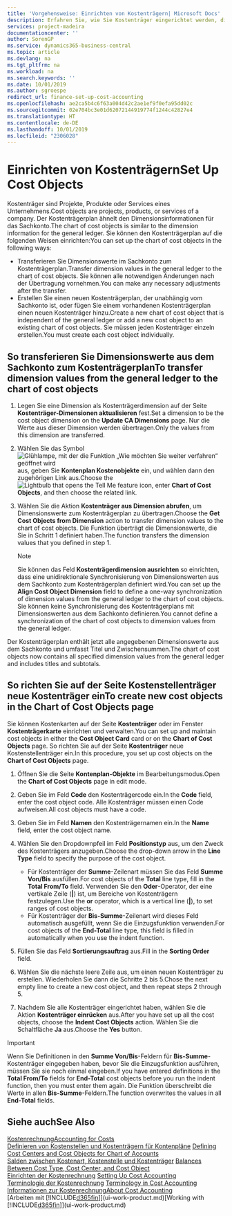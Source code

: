 ```yaml
---
title: 'Vorgehensweise: Einrichten von Kostenträgern| Microsoft Docs'
description: Erfahren Sie, wie Sie Kostenträger eingerichtet werden, die gleich sind wie Dimensionen in der Finanzbuchhaltung.
services: project-madeira
documentationcenter: ''
author: SorenGP
ms.service: dynamics365-business-central
ms.topic: article
ms.devlang: na
ms.tgt_pltfrm: na
ms.workload: na
ms.search.keywords: ''
ms.date: 10/01/2019
ms.author: sgroespe
redirect_url: finance-set-up-cost-accounting
ms.openlocfilehash: ae2ca5b4c6f63a004d42c2ae1ef9f0efa95dd02c
ms.sourcegitcommit: 02e704bc3e01d62072144919774f1244c42827e4
ms.translationtype: HT
ms.contentlocale: de-DE
ms.lasthandoff: 10/01/2019
ms.locfileid: "2306028"
---
```

# <a name="set-up-cost-objects"></a><span data-ttu-id="6b533-103">Einrichten von Kostenträgern</span><span class="sxs-lookup"><span data-stu-id="6b533-103">Set Up Cost Objects</span></span>
<span data-ttu-id="6b533-104">Kostenträger sind Projekte, Produkte oder Services eines Unternehmens.</span><span class="sxs-lookup"><span data-stu-id="6b533-104">Cost objects are projects, products, or services of a company.</span></span> <span data-ttu-id="6b533-105">Der Kostenträgerplan ähnelt den Dimensionsinformationen für das Sachkonto.</span><span class="sxs-lookup"><span data-stu-id="6b533-105">The chart of cost objects is similar to the dimension information for the general ledger.</span></span> <span data-ttu-id="6b533-106">Sie können den Kostenträgerplan auf die folgenden Weisen einrichten:</span><span class="sxs-lookup"><span data-stu-id="6b533-106">You can set up the chart of cost objects in the following ways:</span></span>  

* <span data-ttu-id="6b533-107">Transferieren Sie Dimensionswerte im Sachkonto zum Kostenträgerplan.</span><span class="sxs-lookup"><span data-stu-id="6b533-107">Transfer dimension values in the general ledger to the chart of cost objects.</span></span> <span data-ttu-id="6b533-108">Sie können alle notwendigen Änderungen nach der Übertragung vornehmen.</span><span class="sxs-lookup"><span data-stu-id="6b533-108">You can make any necessary adjustments after the transfer.</span></span>  
* <span data-ttu-id="6b533-109">Erstellen Sie einen neuen Kostenträgerplan, der unabhängig vom Sachkonto ist, oder fügen Sie einem vorhandenen Kostenträgerplan einen neuen Kostenträger hinzu.</span><span class="sxs-lookup"><span data-stu-id="6b533-109">Create a new chart of cost object that is independent of the general ledger or add a new cost object to an existing chart of cost objects.</span></span> <span data-ttu-id="6b533-110">Sie müssen jeden Kostenträger einzeln erstellen.</span><span class="sxs-lookup"><span data-stu-id="6b533-110">You must create each cost object individually.</span></span>  

## <a name="to-transfer-dimension-values-from-the-general-ledger-to-the-chart-of-cost-objects"></a><span data-ttu-id="6b533-111">So transferieren Sie Dimensionswerte aus dem Sachkonto zum Kostenträgerplan</span><span class="sxs-lookup"><span data-stu-id="6b533-111">To transfer dimension values from the general ledger to the chart of cost objects</span></span>  
1.  <span data-ttu-id="6b533-112">Legen Sie eine Dimension als Kostenträgerdimension auf der Seite **Kostenträger-Dimensionen aktualisieren** fest.</span><span class="sxs-lookup"><span data-stu-id="6b533-112">Set a dimension to be the cost object dimension on the **Update CA Dimensions** page.</span></span> <span data-ttu-id="6b533-113">Nur die Werte aus dieser Dimension werden übertragen.</span><span class="sxs-lookup"><span data-stu-id="6b533-113">Only the values from this dimension are transferred.</span></span>  
2.  <span data-ttu-id="6b533-114">Wählen Sie das Symbol ![Glühlampe, mit der die Funktion „Wie möchten Sie weiter verfahren“ geöffnet wird](media/ui-search/search_small.png "Wie möchten Sie weiter verfahren?") aus, geben Sie **Kontenplan Kostenobjekte** ein, und wählen dann den zugehörigen Link aus.</span><span class="sxs-lookup"><span data-stu-id="6b533-114">Choose the ![Lightbulb that opens the Tell Me feature](media/ui-search/search_small.png "Tell me what you want to do") icon, enter **Chart of Cost Objects**, and then choose the related link.</span></span>  
3.  <span data-ttu-id="6b533-115">Wählen Sie die Aktion **Kostenträger aus Dimension abrufen**, um Dimensionswerte zum Kostenträgerplan zu übertragen.</span><span class="sxs-lookup"><span data-stu-id="6b533-115">Choose the **Get Cost Objects from Dimension** action to transfer dimension values to the chart of cost objects.</span></span> <span data-ttu-id="6b533-116">Die Funktion überträgt die Dimensionswerte, die Sie in Schritt 1 definiert haben.</span><span class="sxs-lookup"><span data-stu-id="6b533-116">The function transfers the dimension values that you defined in step 1.</span></span>  

    > [!NOTE]  
    >  <span data-ttu-id="6b533-117">Sie können das Feld **Kostenträgerdimension ausrichten** so einrichten, dass eine unidirektionale Synchronisierung von Dimensionswerten aus dem Sachkonto zum Kostenträgerplan definiert wird.</span><span class="sxs-lookup"><span data-stu-id="6b533-117">You can set up the **Align Cost Object Dimension**  field to define a one-way synchronization of dimension values from the general ledger to the chart of cost objects.</span></span> <span data-ttu-id="6b533-118">Sie können keine Synchronisierung des Kostenträgerplans mit Dimensionswerten aus dem Sachkonto definieren.</span><span class="sxs-lookup"><span data-stu-id="6b533-118">You cannot define a synchronization of the chart of cost objects to dimension values from the general ledger.</span></span>  

<span data-ttu-id="6b533-119">Der Kostenträgerplan enthält jetzt alle angegebenen Dimensionswerte aus dem Sachkonto und umfasst Titel und Zwischensummen.</span><span class="sxs-lookup"><span data-stu-id="6b533-119">The chart of cost objects now contains all specified dimension values from the general ledger and includes titles and subtotals.</span></span>  

## <a name="to-create-new-cost-objects-in-the-chart-of-cost-objects-page"></a><span data-ttu-id="6b533-120">So richten Sie auf der Seite Kostenstellenträger neue Kostenträger ein</span><span class="sxs-lookup"><span data-stu-id="6b533-120">To create new cost objects in the Chart of Cost Objects page</span></span>  
<span data-ttu-id="6b533-121">Sie können Kostenkarten auf der Seite **Kostenträger** oder im Fenster **Kostenträgerkarte** einrichten und verwalten.</span><span class="sxs-lookup"><span data-stu-id="6b533-121">You can set up and maintain cost objects in either the **Cost Object Card** card or on the **Chart of Cost Objects** page.</span></span> <span data-ttu-id="6b533-122">So richten Sie auf der Seite **Kostenträger** neue Kostenstellenträger ein.</span><span class="sxs-lookup"><span data-stu-id="6b533-122">In this procedure, you set up cost objects on the **Chart of Cost Objects** page.</span></span>  

1.  <span data-ttu-id="6b533-123">Öffnen Sie die Seite **Kontenplan-Objekte** im Bearbeitungsmodus.</span><span class="sxs-lookup"><span data-stu-id="6b533-123">Open the **Chart of Cost Objects** page in edit mode.</span></span>  
2.  <span data-ttu-id="6b533-124">Geben Sie im Feld **Code** den Kostenträgercode ein.</span><span class="sxs-lookup"><span data-stu-id="6b533-124">In the **Code** field, enter the cost object code.</span></span> <span data-ttu-id="6b533-125">Alle Kostenträger müssen einen Code aufweisen.</span><span class="sxs-lookup"><span data-stu-id="6b533-125">All cost objects must have a code.</span></span>  
3.  <span data-ttu-id="6b533-126">Geben Sie im Feld **Namen** den Kostenträgernamen ein.</span><span class="sxs-lookup"><span data-stu-id="6b533-126">In the **Name** field, enter the cost object name.</span></span>  
4.  <span data-ttu-id="6b533-127">Wählen Sie den Dropdownpfeil im Feld **Positionstyp** aus, um den Zweck des Kostenträgers anzugeben.</span><span class="sxs-lookup"><span data-stu-id="6b533-127">Choose the drop-down arrow in the **Line Type** field to specify the purpose of the cost object.</span></span>  

    * <span data-ttu-id="6b533-128">Für Kostenträger der **Summe**-Zeilenart müssen Sie das Feld **Summe Von/Bis** ausfüllen.</span><span class="sxs-lookup"><span data-stu-id="6b533-128">For cost objects of the **Total** line type, fill in the **Total From/To** field.</span></span> <span data-ttu-id="6b533-129">Verwenden Sie den **Oder**-Operator, der eine vertikale Zeile (**&#124;**) ist, um Bereiche von Kostenträgern festzulegen.</span><span class="sxs-lookup"><span data-stu-id="6b533-129">Use the **or** operator, which is a vertical line (**&#124;**), to set ranges of cost objects.</span></span>  
    * <span data-ttu-id="6b533-130">Für Kostenträger der **Bis-Summe**-Zeilenart wird dieses Feld automatisch ausgefüllt, wenn Sie die Einzugsfunktion verwenden.</span><span class="sxs-lookup"><span data-stu-id="6b533-130">For cost objects of the **End-Total** line type, this field is filled in automatically when you use  the indent function.</span></span>  
5.  <span data-ttu-id="6b533-131">Füllen Sie das Feld **Sortierungsauftrag** aus.</span><span class="sxs-lookup"><span data-stu-id="6b533-131">Fill in the **Sorting Order** field.</span></span>  
6.  <span data-ttu-id="6b533-132">Wählen Sie die nächste leere Zeile aus, um einen neuen Kostenträger zu erstellen. Wiederholen Sie dann die Schritte 2 bis 5.</span><span class="sxs-lookup"><span data-stu-id="6b533-132">Chose the next empty line to create a new cost object, and then repeat steps 2 through 5.</span></span>  
7.  <span data-ttu-id="6b533-133">Nachdem Sie alle Kostenträger eingerichtet haben, wählen Sie die Aktion **Kostenträger einrücken** aus.</span><span class="sxs-lookup"><span data-stu-id="6b533-133">After you have set up all the cost objects, choose the **Indent Cost Objects** action.</span></span> <span data-ttu-id="6b533-134">Wählen Sie die Schaltfläche **Ja** aus.</span><span class="sxs-lookup"><span data-stu-id="6b533-134">Choose the **Yes** button.</span></span>  

> [!IMPORTANT]  
>  <span data-ttu-id="6b533-135">Wenn Sie Definitionen in den **Summe Von/Bis**-Feldern für **Bis-Summe**-Kostenträger eingegeben haben, bevor Sie die Einzugsfunktion ausführen, müssen Sie sie noch einmal eingeben.</span><span class="sxs-lookup"><span data-stu-id="6b533-135">If you have entered definitions in the **Total From/To** fields for **End-Total** cost objects before you run the indent function, then you must enter them again.</span></span> <span data-ttu-id="6b533-136">Die Funktion überschreibt die Werte in allen **Bis-Summe**-Feldern.</span><span class="sxs-lookup"><span data-stu-id="6b533-136">The function overwrites the values in all **End-Total** fields.</span></span>  

## <a name="see-also"></a><span data-ttu-id="6b533-137">Siehe auch</span><span class="sxs-lookup"><span data-stu-id="6b533-137">See Also</span></span>  
[<span data-ttu-id="6b533-138">Kostenrechnung</span><span class="sxs-lookup"><span data-stu-id="6b533-138">Accounting for Costs</span></span>](finance-manage-cost-accounting.md)  
<span data-ttu-id="6b533-139">[Definieren von Kostenstellen und Kostenträgern für Kontenpläne](finance-defining-cost-centers-and-cost-objects-for-chart-of-accounts.md) </span><span class="sxs-lookup"><span data-stu-id="6b533-139">[Defining Cost Centers and Cost Objects for Chart of Accounts](finance-defining-cost-centers-and-cost-objects-for-chart-of-accounts.md) </span></span>  
<span data-ttu-id="6b533-140">[Salden zwischen Kostenart, Kostenstelle und Kostenträger](finance-balances-between-cost-type-cost-center-and-cost-object.md) </span><span class="sxs-lookup"><span data-stu-id="6b533-140">[Balances Between Cost Type, Cost Center, and Cost Object](finance-balances-between-cost-type-cost-center-and-cost-object.md) </span></span>  
<span data-ttu-id="6b533-141">[Einrichten der Kostenrechnung](finance-set-up-cost-accounting.md) </span><span class="sxs-lookup"><span data-stu-id="6b533-141">[Setting Up Cost Accounting](finance-set-up-cost-accounting.md) </span></span>  
<span data-ttu-id="6b533-142">[Terminologie der Kostenrechnung](finance-terminology-in-cost-accounting.md) </span><span class="sxs-lookup"><span data-stu-id="6b533-142">[Terminology in Cost Accounting](finance-terminology-in-cost-accounting.md) </span></span>  
[<span data-ttu-id="6b533-143">Informationen zur Kostenrechnung</span><span class="sxs-lookup"><span data-stu-id="6b533-143">About Cost Accounting</span></span>](finance-about-cost-accounting.md)  
<span data-ttu-id="6b533-144">[Arbeiten mit [!INCLUDE[d365fin](includes/d365fin_md.md)]](ui-work-product.md)</span><span class="sxs-lookup"><span data-stu-id="6b533-144">[Working with [!INCLUDE[d365fin](includes/d365fin_md.md)]](ui-work-product.md)</span></span>
